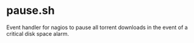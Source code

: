 # pause.sh
Event handler for nagios to pause all torrent downloads in the event of a critical disk space alarm.
